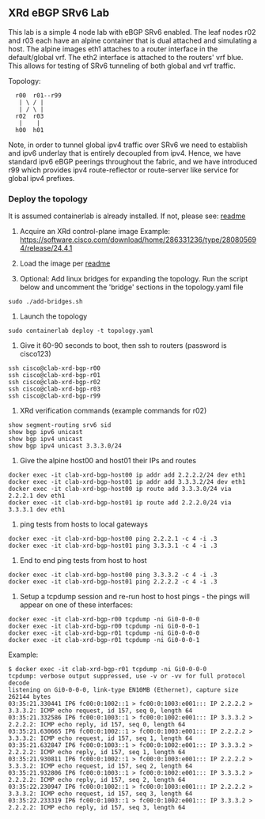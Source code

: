 ## XRd eBGP SRv6 Lab

This lab is a simple 4 node lab with eBGP SRv6 enabled. The leaf nodes r02 and r03 each have an alpine container that is dual attached and simulating a host. The alpine images eth1 attaches to a router interface in the default/global vrf. The eth2 interface is attached to the routers' vrf blue. This allows for testing of SRv6 tunneling of both global and vrf traffic.

Topology:
```
  r00  r01--r99
   | \ / |
   | / \ |
  r02  r03
   |    |
  h00  h01
```

Note, in order to tunnel global ipv4 traffic over SRv6 we need to establish and ipv6 underlay that is entirely decoupled from ipv4. Hence, we have standard ipv6 eBGP peerings throughout the fabric, and we have introduced r99 which provides ipv4 route-reflector or route-server like service for global ipv4 prefixes.

### Deploy the topology

It is assumed containerlab is already installed. If not, please see: [readme](../README-clab.md)

1. Acquire an XRd control-plane image
Example: https://software.cisco.com/download/home/286331236/type/280805694/release/24.4.1

2. Load the image per [readme](../README-clab.md)
   
3. Optional: Add linux bridges for expanding the topology. Run the script below and uncomment the 'bridge' sections in the topology.yaml file
```
sudo ./add-bridges.sh
```

1. Launch the topology
```
sudo containerlab deploy -t topology.yaml
```

1. Give it 60-90 seconds to boot, then ssh to routers (password is cisco123)
```
ssh cisco@clab-xrd-bgp-r00
ssh cisco@clab-xrd-bgp-r01
ssh cisco@clab-xrd-bgp-r02
ssh cisco@clab-xrd-bgp-r03
ssh cisco@clab-xrd-bgp-r99
```

1. XRd verification commands (example commands for r02)
```
show segment-routing srv6 sid
show bgp ipv6 unicast
show bgp ipv4 unicast
show bgp ipv4 unicast 3.3.3.0/24
```

1. Give the alpine host00 and host01 their IPs and routes
```
docker exec -it clab-xrd-bgp-host00 ip addr add 2.2.2.2/24 dev eth1
docker exec -it clab-xrd-bgp-host01 ip addr add 3.3.3.2/24 dev eth1
docker exec -it clab-xrd-bgp-host00 ip route add 3.3.3.0/24 via 2.2.2.1 dev eth1
docker exec -it clab-xrd-bgp-host01 ip route add 2.2.2.0/24 via 3.3.3.1 dev eth1
```

1. ping tests from hosts to local gateways
```
docker exec -it clab-xrd-bgp-host00 ping 2.2.2.1 -c 4 -i .3
docker exec -it clab-xrd-bgp-host01 ping 3.3.3.1 -c 4 -i .3
```

1. End to end ping tests from host to host
```
docker exec -it clab-xrd-bgp-host00 ping 3.3.3.2 -c 4 -i .3
docker exec -it clab-xrd-bgp-host01 ping 2.2.2.2 -c 4 -i .3
```

1. Setup a tcpdump session and re-run host to host pings - the pings will appear on one of these interfaces:
```
docker exec -it clab-xrd-bgp-r00 tcpdump -ni Gi0-0-0-0
docker exec -it clab-xrd-bgp-r00 tcpdump -ni Gi0-0-0-1
docker exec -it clab-xrd-bgp-r01 tcpdump -ni Gi0-0-0-0
docker exec -it clab-xrd-bgp-r01 tcpdump -ni Gi0-0-0-1
```

Example:
```
$ docker exec -it clab-xrd-bgp-r01 tcpdump -ni Gi0-0-0-0
tcpdump: verbose output suppressed, use -v or -vv for full protocol decode
listening on Gi0-0-0-0, link-type EN10MB (Ethernet), capture size 262144 bytes
03:35:21.330441 IP6 fc00:0:1002::1 > fc00:0:1003:e001::: IP 2.2.2.2 > 3.3.3.2: ICMP echo request, id 157, seq 0, length 64
03:35:21.332586 IP6 fc00:0:1003::1 > fc00:0:1002:e001::: IP 3.3.3.2 > 2.2.2.2: ICMP echo reply, id 157, seq 0, length 64
03:35:21.630665 IP6 fc00:0:1002::1 > fc00:0:1003:e001::: IP 2.2.2.2 > 3.3.3.2: ICMP echo request, id 157, seq 1, length 64
03:35:21.632847 IP6 fc00:0:1003::1 > fc00:0:1002:e001::: IP 3.3.3.2 > 2.2.2.2: ICMP echo reply, id 157, seq 1, length 64
03:35:21.930811 IP6 fc00:0:1002::1 > fc00:0:1003:e001::: IP 2.2.2.2 > 3.3.3.2: ICMP echo request, id 157, seq 2, length 64
03:35:21.932806 IP6 fc00:0:1003::1 > fc00:0:1002:e001::: IP 3.3.3.2 > 2.2.2.2: ICMP echo reply, id 157, seq 2, length 64
03:35:22.230947 IP6 fc00:0:1002::1 > fc00:0:1003:e001::: IP 2.2.2.2 > 3.3.3.2: ICMP echo request, id 157, seq 3, length 64
03:35:22.233319 IP6 fc00:0:1003::1 > fc00:0:1002:e001::: IP 3.3.3.2 > 2.2.2.2: ICMP echo reply, id 157, seq 3, length 64
```

